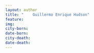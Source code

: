```yaml
---
layout: author
title: "	Guillermo Enrique Hudson"
feature: 
img:
city-born: 
date-born: 
city-death: 
date-death:
---
```

